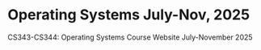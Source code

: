 # Operating Systems July-Nov, 2025
CS343-CS344: Operating Systems Course Website July-November 2025
